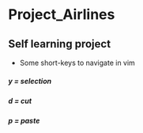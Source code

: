# Project_Airlines
## Self learning project

* Some short-keys to navigate in vim
##### y = selection
##### d = cut
##### p = paste

